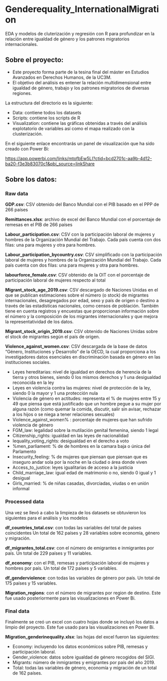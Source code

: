 # Genderequality_InternationalMigration
EDA y modelos de cluterización y regresión con R para profundizar en la relación entre igualdad de género y los patrones migratorios internacionales. 


Sobre el proyecto:
-------------------

-   Este proyecto forma parte de la tesina final del máster en Estudios Avanzados en Derechos Humanos, de la UC3M. 
-   El objetivo del análisis es entener la relación multidimensional entre igualdad de género, trabajo y los patrones migratorios de diversas regiones. 


La estructura del directorio es la siguiente: 
- Data: contiene todos los datasets
- Scripts: contiene los scripts de R
- Visualization: contiene las gráficas obtenidas a través del análisis explotatorio de variables así como el mapa realizado con la clusterización. 

En el siguiente enlace encontrarás un panel de visualización que ha sido creado con Power Bi: 

https://app.powerbi.com/links/mtofbEw5LI?ctid=bcd2701c-aa9b-4d12-ba20-f3e3b83070c1&pbi_source=linkShare


Sobre los datos:
-------------------

### Raw data

**GDP.csv**: CSV obtenido del Banco Mundial con el PIB basado en el PPP de 266 países

**Remittances.xlsx**: archivo de excel del Banco Mundial con el porcentaje de remesas en el PIB de 266 países

**Labour_participation.csv**: CSV con la participación laboral de mujeres y hombres de la Organización Mundial del Trabajo. Cada país cuenta con dos filas: una para mujeres y otra para hombres. 

**Labour_participation_bycountry.csv**: CSV simplificado con la participación laboral de mujeres y hombres de la Organización Mundial del Trabajo. Cada país cuenta con dos filas: una para mujeres y otra para hombres. 

**labourforce_female.csv**: CSV obtenido de la OIT con el porcentaje de participación laboral de mujeres respecto al total

**Migrant_stock_age_2019.csv**: CSV descargado de Naciones Unidas en el que se publican estimaciones sobre el número (o stock) de migrantes internacionales, desagregados por edad, sexo y país de origen o destino a través de las estadísticas nacionales, como censos de población. También tiene en cuenta registros y encuestas que proporcionan información sobre el número y la composición de los migrantes internacionales y que mejora la representatividad de los datos. 

**Migrant_stock_origin_2019.csv**: CSV obtenido de Naciones Unidas sobre el stock de migrantes según el país de origen. 

**Violence_against_women.csv**: CSV descargada de la base de datos “Género, Instituciones y Desarrollo” de la OECD, la cual proporciona a los investigadores datos esenciales en discriminación basada en género en las instituciones sociales.

- Leyes hereditarias: nivel de igualdad en derechos de herencia de la tierra y otros bienes, siendo 0 los mismos derechos y 1 una desigualdad reconocida en la ley
- Leyes en violencia contra las mujeres: nivel de protección de la ley, siendo 0 la mayor y 1 una protección nula
- Violencia de género en actitudes: representa el % de muejres entre 15 y 49 que piensa que está justificado que un hombre pegue a su mujer por alguna razón (como quemar la comida, discutir, salir sin avisar, rechazar a los hijos o se niega a tener relaciones sexuales)
- Violence_against_women% : porcentaje de mujeres que han sufrido violencia de género
- FGM_law: legalidad sobre la mutilación genital femenina, siendo 1 legal
- Citizenship_rights: igualdad en las leyes de nacionalidad 
- Iequality_voting_rights: desigualdad en el derecho a voto
- %men_parliament: % de de hombres en la camara baja o única del Parlamento 
- Insecurity_feeling: % de mujeres que piensan que piensan que es inseguro andar sola por la noche en la ciudad o área donde viven
- Access_to_justice: leyes igualitarias de acceso a la justicia
- Child_marriage_law: igual edad de matrimonio o no, siendo 0 igual y 1 desigual
- Girls_married: % de niñas casadas, divorciadas, viudas o en unión informal


### Processed data

Una vez se llevó a cabo la limpieza de los datasets se obtuvieron los siguientes para el análisis y los modelos

**df_countries_total.csv**: con todas las variables del total de países coincidentes Un total de 162 países y 28 variables sobre economía, género y migración. 

**df_migrantes_total.csv**: con el número de emigrantes e inmigrantes por país. Un total de 229 países y 11 variables. 

**df_economy**: con el PIB, remesas y participación laboral de mujeres y hombres por país. Un total de 172 países y 5 variables. 

**df_genderviolence**: con todas las variables de género por país. Un total de 175 países y 15 variables. 

**Migration_regions**: con el número de migrantes por region de destino. Este fue usado posteriormente para las visualizaciones en Power Bi. 


### Final data

Finalmente se creó un excel con cuatro hojas donde se incluyó los datos a limpio del proyecto. Este fue usado para las visualizaciones en Power Bi. 

**Migration_genderinequality.xlsx**: las hojas del excel fueron las siguientes: 

- Economy: incluyendo los datos económicos sobre PIB, remesas y participación laboral. 
- Gender_violence: datos sobre igualdad de género recogidos del SIGI. 
- Migrants: número de inmigrantes y emigrantes por país del año 2019. 
- Total: todas las variables de género, economía y migración de un total de 162 países. 








